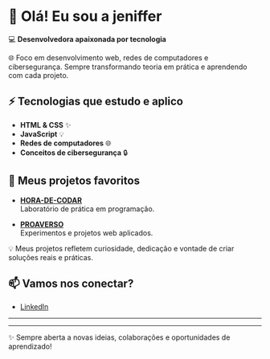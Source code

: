 
# 👋 Olá! Eu sou a jeniffer

💻 **Desenvolvedora apaixonada por tecnologia**

🌐 Foco em desenvolvimento web, redes de computadores e cibersegurança. Sempre transformando teoria em prática e aprendendo com cada projeto.

## ⚡ Tecnologias que estudo e aplico
- **HTML & CSS** ✨
- **JavaScript** 💡
- **Redes de computadores** 🌐
- **Conceitos de cibersegurança** 🔒

## 🚀 Meus projetos favoritos

- [**HORA-DE-CODAR**](https://github.com/Quadrosx/HORA-DE-CODAR)  
  Laboratório de prática em programação.

- [**PROAVERSO**](https://github.com/Quadrosx/PROAVERSO)  
  Experimentos e projetos web aplicados.

💡 Meus projetos refletem curiosidade, dedicação e vontade de criar soluções reais e práticas.

## 📫 Vamos nos conectar?
- [LinkedIn](https://www.linkedin.com/in/jeniffer-q-893052205/?trk=opento_sprofile_topcard)

---
---

✨ Sempre aberta a novas ideias, colaborações e oportunidades de aprendizado!

